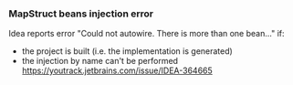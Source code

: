 ### MapStruct beans injection error
Idea reports error "Could not autowire. There is more than one bean..." if:
- the project is built (i.e. the implementation is generated)
- the injection by name can't be performed
https://youtrack.jetbrains.com/issue/IDEA-364665